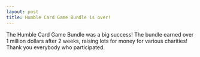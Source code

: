 ```yaml
---
layout: post
title: Humble Card Game Bundle is over!
---
```


The Humble Card Game Bundle was a big success! The bundle earned over 1 million dollars after 2 weeks, raising lots for
money for various charities! Thank you everybody who participated.
